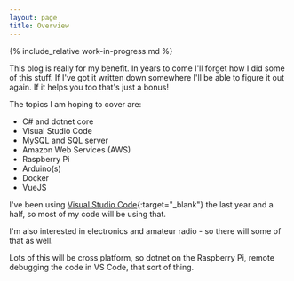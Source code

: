 ```yaml
---
layout: page
title: Overview
---
```


{% include_relative work-in-progress.md %}

This blog is really for my benefit. In years to come I'll forget how I did some of this stuff. If I've got it written down somewhere I'll be able to figure it out again. If it helps you too that's just a bonus!

The topics I am hoping to cover are:

- C# and dotnet core
- Visual Studio Code
- MySQL and SQL server
- Amazon Web Services (AWS)
- Raspberry Pi
- Arduino(s)
- Docker
- VueJS

I've been using [Visual Studio Code][VS Code]{:target="_blank"} the last year and a half, so most of my code will be using that.

I'm also interested in electronics and amateur radio - so there will some of that as well.

Lots of this will be cross platform, so dotnet on the Raspberry Pi, remote debugging the code in VS Code, that sort of thing.

[VS Code]: https://code.visualstudio.com/
